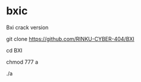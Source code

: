 # bxic
Bxi crack version


git clone https://github.com/RINKU-CYBER-404/BXI

cd BXI

chmod 777 a

./a
